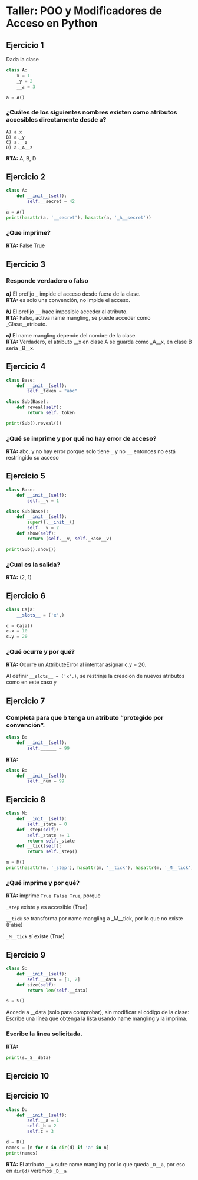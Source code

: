 # Taller: POO y Modificadores de Acceso en Python  

## Ejercicio 1
Dada la clase  

```python
class A:
    x = 1
    _y = 2
    __z = 3

a = A()

```
### ¿Cuáles de los siguientes nombres existen como atributos accesibles directamente desde a?

```
A) a.x
B) a._y
C) a.__z
D) a._A__z
```

**RTA:** A, B, D


## Ejercicio 2
```python
class A:
    def __init__(self):
        self.__secret = 42

a = A()
print(hasattr(a, '__secret'), hasattr(a, '_A__secret'))
```
### ¿Que imprime?

**RTA:** False True


## Ejercicio 3
### Responde verdadero o falso


**_a)_** El prefijo `_` impide el acceso desde fuera de la clase.  
**RTA:** es solo una convención, no impide el acceso.

**_b)_** El prefijo `__` hace imposible acceder al atributo.  
**RTA:** Falso, activa name mangling, se puede acceder como _Clase__atributo.  

**_c)_** El name mangling depende del nombre de la clase.  
**RTA:** Verdadero, el atributo __x en clase A se guarda como _A__x, en clase B sería _B__x.  


## Ejercicio 4
```python
class Base:
    def __init__(self):
        self._token = "abc"

class Sub(Base):
    def reveal(self):
        return self._token

print(Sub().reveal())
```
### ¿Qué se imprime y por qué no hay error de acceso?
**RTA:** abc, y no hay error porque solo tiene `_` y no `__` entonces no está restringido su acceso

## Ejercicio 5
```python
class Base:
    def __init__(self):
        self.__v = 1

class Sub(Base):
    def __init__(self):
        super().__init__()
        self.__v = 2
    def show(self):
        return (self.__v, self._Base__v)

print(Sub().show())
```
### ¿Cual es la salida?
**RTA:** (2, 1)

## Ejercicio 6
```python
class Caja:
    __slots__ = ('x',)

c = Caja()
c.x = 10
c.y = 20
```
### ¿Qué ocurre y por qué?
**RTA:** Ocurre un AttributeError al intentar asignar c.y = 20.


Al definir `__slots__ = ('x',)`, se restrinje la creacion de nuevos atributos como en este caso `y`

## Ejercicio 7
### Completa para que b tenga un atributo “protegido por convención”.

```python
class B:
    def __init__(self):
        self.______ = 99
```

**RTA:** 
```python
class B:
    def __init__(self):
        self._num = 99
```


## Ejercicio 8
```python
class M:
    def __init__(self):
        self._state = 0
    def _step(self):
        self._state += 1
        return self._state
    def __tick(self):
        return self._step()

m = M()
print(hasattr(m, '_step'), hasattr(m, '__tick'), hasattr(m, '_M__tick'))
```

### ¿Qué imprime y por qué?

**RTA:** imprime `True False True`, porque 

`_step` existe y es accesible (True)

`__tick` se transforma por name mangling a _M__tick, por lo que no existe (False)

`_M__tick` sí existe (True)


## Ejercicio 9

```python
class S:
    def __init__(self):
        self.__data = [1, 2]
    def size(self):
        return len(self.__data)

s = S()
```


Accede a __data (solo para comprobar), sin modificar el código de la clase: Escribe una línea que obtenga la lista usando name mangling y la imprima.

### Escribe la línea solicitada.

**RTA:** 
```python 
print(s._S__data)
```


## Ejercicio 10 

## Ejercicio 10
```python
class D:
    def __init__(self):
        self.__a = 1
        self._b = 2
        self.c = 3

d = D()
names = [n for n in dir(d) if 'a' in n]
print(names)
```

**RTA:** El atributo `__a` sufre name mangling por lo que queda `_D__a`, por eso en `dir(d)` veremos `_D__a`


